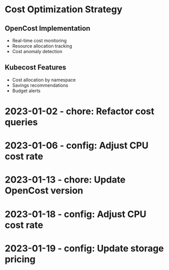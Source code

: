 ﻿# Cost Optimization Strategy

## OpenCost Implementation
- Real-time cost monitoring
- Resource allocation tracking
- Cost anomaly detection

## Kubecost Features
- Cost allocation by namespace
- Savings recommendations
- Budget alerts
# 2023-01-02 - chore: Refactor cost queries
# 2023-01-06 - config: Adjust CPU cost rate
# 2023-01-13 - chore: Update OpenCost version
# 2023-01-18 - config: Adjust CPU cost rate
# 2023-01-19 - config: Update storage pricing
